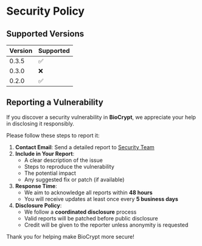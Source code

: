# Security Policy

## Supported Versions

| Version | Supported          |
| ------- | ------------------ |
| 0.3.5   | :white_check_mark: |
| 0.3.0   | :x:                |
| 0.2.0   | :white_check_mark: |

## Reporting a Vulnerability

If you discover a security vulnerability in **BioCrypt**, we appreciate your help in disclosing it responsibly.

Please follow these steps to report it:

1. **Contact Email**: Send a detailed report to [Security Team](mailto:Abdullah.mohamed.badawy@hotmail.com)
2. **Include in Your Report**:
   - A clear description of the issue
   - Steps to reproduce the vulnerability
   - The potential impact
   - Any suggested fix or patch (if available)
3. **Response Time**:
   - We aim to acknowledge all reports within **48 hours**
   - You will receive updates at least once every **5 business days**
4. **Disclosure Policy**:
   - We follow a **coordinated disclosure** process
   - Valid reports will be patched before public disclosure
   - Credit will be given to the reporter unless anonymity is requested

Thank you for helping make BioCrypt more secure!
